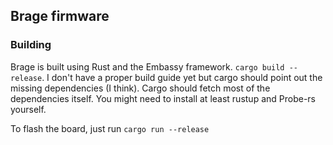 ## Brage firmware
### Building
Brage is built using Rust and the Embassy framework. `cargo build --release`. I don't have a proper build guide yet but cargo should point out the missing dependencies (I think). Cargo should fetch most of the dependencies itself. You might need to install at least rustup and Probe-rs yourself.

To flash the board, just run `cargo run --release`
